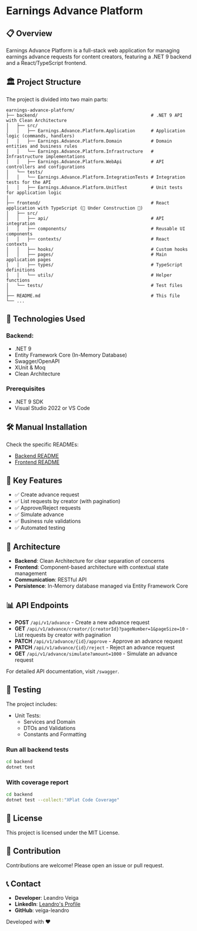 # Earnings Advance Platform

## 📋 Overview

Earnings Advance Platform is a full-stack web application for managing earnings advance requests for content creators, featuring a .NET 9 backend and a React/TypeScript frontend.


## 🏛️ Project Structure

The project is divided into two main parts:

```
earnings-advance-platform/
├── backend/                                           # .NET 9 API with Clean Architecture
│   ├── src/
│   │   ├── Earnings.Advance.Platform.Application      # Application logic (commands, handlers)
│   │   ├── Earnings.Advance.Platform.Domain           # Domain entities and business rules
│   │   └── Earnings.Advance.Platform.Infrastructure   # Infrastructure implementations
│   │   ├── Earnings.Advance.Platform.WebApi           # API controllers and configurations
│   └── tests/ 
│   │   └── Earnings.Advance.Platform.IntegrationTests # Integration tests for the API
│   │   ├── Earnings.Advance.Platform.UnitTest         # Unit tests for application logic
│
├── frontend/                                          # React application with TypeScript (🚧 Under Construction 🚧)
│   ├── src/ 
│   │   ├── api/                                       # API integration 
│   │   ├── components/	                               # Reusable UI components 
│   │   ├── contexts/	                               # React contexts 
│   │   ├── hooks/                                     # Custom hooks 
│   │   ├── pages/                                     # Main application pages 
│   │   ├── types/                                     # TypeScript definitions 
│   │   └── utils/                                     # Helper functions 
│   └── tests/                                         # Test files 
│
├── README.md                                          # This file
└── ...
```

## 🚀 Technologies Used

### Backend:
- .NET 9
- Entity Framework Core (In-Memory Database)
- Swagger/OpenAPI
- XUnit & Moq
- Clean Architecture

### Prerequisites
- .NET 9 SDK
- Visual Studio 2022 or VS Code

## 🛠️ Manual Installation

Check the specific READMEs:
- [Backend README](backend/README.md)
- [Frontend README](frontend/README.md)

## 📱 Key Features

- ✅ Create advance request  
- ✅ List requests by creator (with pagination)  
- ✅ Approve/Reject requests  
- ✅ Simulate advance  
- ✅ Business rule validations  
- ✅ Automated testing

## 🔄 Architecture

- **Backend**: Clean Architecture for clear separation of concerns
- **Frontend**: Component-based architecture with contextual state management
- **Communication**: RESTful API
- **Persistence**: In-Memory database managed via Entity Framework Core

## 📊 API Endpoints

- **POST** `/api/v1/advance` - Create a new advance request
- **GET** `/api/v1/advance/creator/{creatorId}?pageNumber=1&pageSize=10` - List requests by creator with pagination
- **PATCH** `/api/v1/advance/{id}/approve` - Approve an advance request
- **PATCH** `/api/v1/advance/{id}/reject` - Reject an advance request
- **GET** `/api/v1/advance/simulate?amount=1000` - Simulate an advance request

For detailed API documentation, visit `/swagger`.

## 🧪 Testing

The project includes:

- Unit Tests:
  - Services and Domain
  - DTOs and Validations
  - Constants and Formatting

### Run all backend tests 

```bash
cd backend
dotnet test
```

### With coverage report
```bash
cd backend
dotnet test --collect:"XPlat Code Coverage"
```


## 📜 License

This project is licensed under the MIT License.

## 👥 Contribution

Contributions are welcome! Please open an issue or pull request.

## 📞 Contact

- **Developer**: Leandro Veiga
- **LinkedIn**: [Leandro's Profile](https://www.linkedin.com/in/leandro-camargo-da-veiga/)
- **GitHub**: veiga-leandro

Developed with ❤️